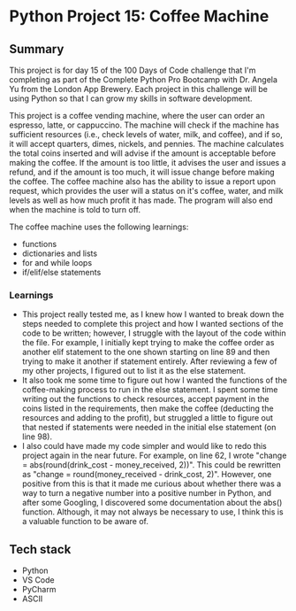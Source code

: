 <h1> Python Project 15: Coffee Machine </h1>
<h2>Summary</h2>
<p>This project is for day 15 of the 100 Days of Code challenge that I'm completing as part of the Complete Python Pro Bootcamp with Dr. Angela Yu from the London App Brewery. Each project in this challenge will be using Python so that I can grow my skills in software development.</p>
<p>This project is a coffee vending machine, where the user can order an espresso, latte, or cappuccino. The machine will check if the machine has sufficient resources (i.e., check levels of water, milk, and coffee), and if so, it will accept quarters, dimes, nickels, and pennies. The machine calculates the total coins inserted and will advise if the amount is acceptable before making the coffee. If the amount is too little, it advises the user and issues a refund, and if the amount is too much, it will issue change before making the coffee. The coffee machine also has the ability to issue a report upon request, which provides the user will a status on it's coffee, water, and milk levels as well as how much profit it has made. The program will also end when the machine is told to turn off.</p>
<p>
The coffee machine uses the following learnings:
  <ul>
    <li>
      functions
    </li>
    <li>
      dictionaries and lists
    </li>
    <li>
      for and while loops
    </li>
    <li>
      if/elif/else statements
    </li>
  </ul>
</p>
<h3>Learnings</h3>
<ul>
  <li>
   This project really tested me, as I knew how I wanted to break down the steps needed to complete this project and how I wanted sections of the code to be written; however, I struggle with the layout of the code within the file. For example, I initially kept trying to make the coffee order as another elif statement to the one shown starting on line 89 and then trying to make it another if statement entirely. After reviewing a few of my other projects, I figured out to list it as the else statement.
  </li>
  <li>
    It also took me some time to figure out how I wanted the functions of the coffee-making process to run in the else statement. I spent some time writing out the functions to check resources, accept payment in the coins listed in the requirements, then make the coffee (deducting the resources and adding to the profit), but struggled a little to figure out that nested if statements were needed in the initial else statement (on line 98).
  </li>
  <li>
    I also could have made my code simpler and would like to redo this project again in the near future. For example, on line 62, I wrote "change = abs(round(drink_cost - money_received, 2))". This could be rewritten as "change = round(money_received - drink_cost, 2)". However, one positive from this is that it made me curious about whether there was a way to turn a negative number into a positive number in Python, and after some Googling, I discovered some documentation about the abs() function. Although, it may not always be necessary to use, I think this is a valuable function to be aware of.
  </li>
</ul>
<h2>Tech stack</h2>
<ul>
  <li>Python</li>
  <li>VS Code</li>
  <li>PyCharm</li>
  <li>ASCII</li>
